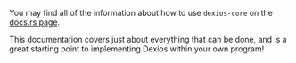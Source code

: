 You may find all of the information about how to use `dexios-core` on the [docs.rs page](https://docs.rs/dexios-core).

This documentation covers just about everything that can be done, and is a great starting point to implementing Dexios within your own program!